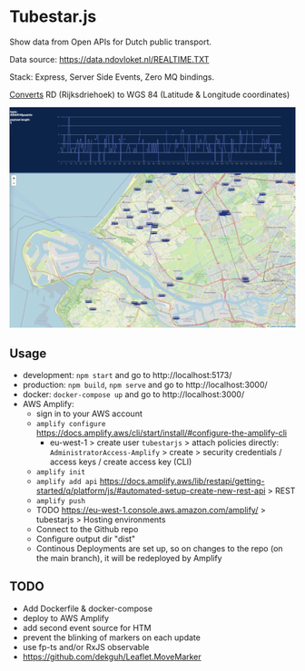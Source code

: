 # Tubestar.js

Show data from Open APIs for Dutch public transport.

Data source: https://data.ndovloket.nl/REALTIME.TXT

Stack: Express, Server Side Events, Zero MQ bindings.

[Converts](./src/main/rd2wgs.ts) RD (Rijksdriehoek) to WGS 84 (Latitude & Longitude coordinates)

![Screenshot](screenshot.png "Screenshot")

## Usage

- development: `npm start` and go to http://localhost:5173/
- production: `npm build`, `npm serve` and go to http://localhost:3000/
- docker: `docker-compose up` and go to http://localhost:3000/
- AWS Amplify:
    - sign in to your AWS account
    - `amplify configure` https://docs.amplify.aws/cli/start/install/#configure-the-amplify-cli
        - eu-west-1 > create user `tubestarjs` > attach policies directly: `AdministratorAccess-Amplify` > create > security credentials / access keys / create access key (CLI)
    - `amplify init`
    - `amplify add api` https://docs.amplify.aws/lib/restapi/getting-started/q/platform/js/#automated-setup-create-new-rest-api > REST
    - `amplify push`
    - TODO https://eu-west-1.console.aws.amazon.com/amplify/ > tubestarjs > Hosting environments
    - Connect to the Github repo
    - Configure output dir "dist"
    - Continous Deployments are set up, so on changes to the repo (on the main branch), it will be redeployed by Amplify

## TODO

- Add Dockerfile & docker-compose
- deploy to AWS Amplify
- add second event source for HTM
- prevent the blinking of markers on each update
- use fp-ts and/or RxJS observable
- https://github.com/dekguh/Leaflet.MoveMarker
